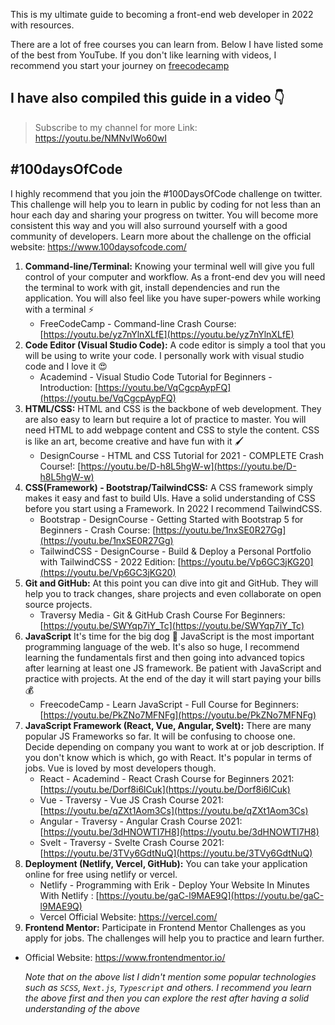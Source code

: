 This is my ultimate guide to becoming a front-end web developer in 2022 with resources.

There are a lot of free courses you can learn from. Below I have listed some of the best from YouTube. If you don't like learning with videos, I recommend you start your journey on [freecodecamp](https://www.freecodecamp.org/)

## I have also compiled this guide in a video 👇

> Subscribe to my channel for more
> Link: https://youtu.be/NMNvIWo60wI

## #100daysOfCode

I highly recommend that you join the #100DaysOfCode challenge on twitter. This challenge will help you to learn in public by coding for not less than an hour each day and sharing your progress on twitter. You will become more consistent this way and you will also surround yourself with a good community of developers. Learn more about the challenge on the official website: https://www.100daysofcode.com/

1. **Command-line/Terminal:**
   Knowing your terminal well will give you full control of your computer and workflow. As a front-end dev you will need the terminal to work with git, install dependencies and run the application. You will also feel like you have super-powers while working with a terminal ⚡
   - FreeCodeCamp - Command-line Crash Course: [https://youtu.be/yz7nYlnXLfE](https://youtu.be/yz7nYlnXLfE)
1. **Code Editor (Visual Studio Code):**
   A code editor is simply a tool that you will be using to write your code. I personally work with visual studio code and I love it 😍
   - Academind - Visual Studio Code Tutorial for Beginners - Introduction: [https://youtu.be/VqCgcpAypFQ](https://youtu.be/VqCgcpAypFQ)
1. **HTML/CSS:**
   HTML and CSS is the backbone of web development. They are also easy to learn but require a lot of practice to master. You will need HTML to add webpage content and CSS to style the content. CSS is like an art, become creative and have fun with it 🖌
   - DesignCourse - HTML and CSS Tutorial for 2021 - COMPLETE Crash Course!: [https://youtu.be/D-h8L5hgW-w](https://youtu.be/D-h8L5hgW-w)
1. **CSS(Framework) - Bootstrap/TailwindCSS:**
   A CSS framework simply makes it easy and fast to build UIs. Have a solid understanding of CSS before you start using a Framework. In 2022 I recommend TailwindCSS.
   - Bootstrap - DesignCourse - Getting Started with Bootstrap 5 for Beginners - Crash Course: [https://youtu.be/1nxSE0R27Gg](https://youtu.be/1nxSE0R27Gg)
   - TailwindCSS - DesignCourse - Build & Deploy a Personal Portfolio with TailwindCSS - 2022 Edition: [https://youtu.be/Vp6GC3jKG20](https://youtu.be/Vp6GC3jKG20)
1. **Git and GitHub:**
   At this point you can dive into git and GitHub. They will help you to track changes, share projects and even collaborate on open source projects.
   - Traversy Media - Git & GitHub Crash Course For Beginners: [https://youtu.be/SWYqp7iY_Tc](https://youtu.be/SWYqp7iY_Tc)
1. **JavaScript**
   It's time for the big dog 🐶 JavaScript is the most important programming language of the web. It's also so huge, I recommend learning the fundamentals first and then going into advanced topics after learning at least one JS framework. Be patient with JavaScript and practice with projects. At the end of the day it will start paying your bills 💰
   - FreecodeCamp - Learn JavaScript - Full Course for Beginners: [https://youtu.be/PkZNo7MFNFg](https://youtu.be/PkZNo7MFNFg)
1. **JavaScript Framework (React, Vue, Angular, Svelt):**
   There are many popular JS Frameworks so far. It will be confusing to choose one. Decide depending on company you want to work at or job description. If you don't know which is which, go with React. It's popular in terms of jobs. Vue is loved by most developers though.
   - React - Academind - React Crash Course for Beginners 2021: [https://youtu.be/Dorf8i6lCuk](https://youtu.be/Dorf8i6lCuk)
   - Vue - Traversy - Vue JS Crash Course 2021: [https://youtu.be/qZXt1Aom3Cs](https://youtu.be/qZXt1Aom3Cs)
   - Angular - Traversy - Angular Crash Course 2021: [https://youtu.be/3dHNOWTI7H8](https://youtu.be/3dHNOWTI7H8)
   - Svelt - Traversy - Svelte Crash Course 2021: [https://youtu.be/3TVy6GdtNuQ](https://youtu.be/3TVy6GdtNuQ)
1. **Deployment (Netlify, Vercel, GitHub):**
   You can take your application online for free using netlify or vercel.
   - Netlify - Programming with Erik - Deploy Your Website In Minutes With Netlify
     : [https://youtu.be/gaC-l9MAE9Q](https://youtu.be/gaC-l9MAE9Q)
   - Vercel Official Website: https://vercel.com/
1. **Frontend Mentor:**
   Participate in Frontend Mentor Challenges as you apply for jobs. The challenges will help you to practice and learn further.

- Official Website: https://www.frontendmentor.io/

  _Note that on the above list I didn't mention some popular technologies such as `SCSS`, `Next.js`, `Typescript` and others. I recommend you learn the above first and then you can explore the rest after having a solid understanding of the above_
